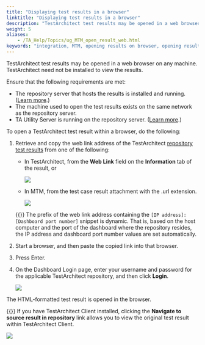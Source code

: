 ```yaml
--- 
title: "Displaying test results in a browser"
linktitle: "Displaying test results in a browser"
description: "TestArchitect test results may be opened in a web browser on any machine. TestArchitect need not be installed to view the results."
weight: 5
aliases: 
    - /TA_Help/Topics/ug_MTM_open_result_web.html
keywords: "integration, MTM, opening results on browser, opening results on browser, Microsoft Test Manager, opening results on browser"
---
```


TestArchitect test results may be opened in a web browser on any machine. TestArchitect need not be installed to view the results.

Ensure that the following requirements are met:

-   The repository server that hosts the results is installed and running. \([Learn more](/administration-guide/repository-server-management/starting-and-stopping-the-repository-server/starting-the-repository-server).\)
-   The machine used to open the test results exists on the same network as the repository server.
-   TA Utility Server is running on the repository server. \([Learn more](/administration-guide/repository-server-management/testarchitect-utility-server).\)

To open a TestArchitect test result within a browser, do the following:

1.  Retrieve and copy the web link address of the TestArchitect [repository test results](/user-guide/working-with-test-results/adding-test-results-to-the-repository/) from one of the following:

    -   In TestArchitect, from the **Web Link** field on the **Information** tab of the result, or

        ![](/images/TA_Help/Images/ug_web_link_results.png)

    -   In MTM, from the test case result attachment with the .url extension.

        ![](/images/TA_Help/Images/ug_web_link_results_MTM.png)

    {{<tip>}} The prefix of the web link address containing the `[IP address]:[Dashboard port number]` snippet is dynamic. That is, based on the host computer and the port of the dashboard where the repository resides, the IP address and dashboard port number values are set automatically.

2.  Start a browser, and then paste the copied link into that browser.

3.  Press Enter.

4.  On the Dashboard Login page, enter your username and password for the applicable TestArchitect repository, and then click **Login**.

    ![](/images/TA_Help/Images/ug_MTM_DB.png)


The HTML-formatted test result is opened in the browser.

{{<tip>}} If you have TestArchitect Client installed, clicking the **Navigate to source result in repository** link allows you to view the original test result within TestArchitect Client.

![](/images/TA_Help/Images/ug_MTM_result.png)




